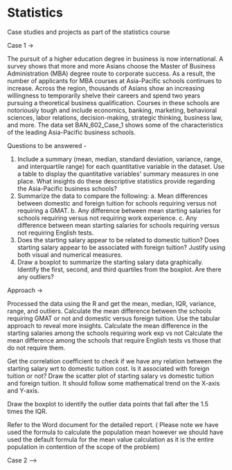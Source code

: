 # Statistics
Case studies and projects as part of the statistics course


Case 1 ->

The pursuit of a higher education degree in business is now international. A survey shows that more and more Asians choose the Master of Business Administration (MBA) degree route to corporate success. As a result, 
the number of applicants for MBA courses at Asia-Pacific schools continues to increase. Across the region, thousands of Asians show an increasing willingness to temporarily shelve their careers and spend two years 
pursuing a theoretical business qualification. Courses in these schools are notoriously tough and include economics, banking, marketing, behavioral sciences, labor relations, decision-making, strategic thinking, 
business law, and more. The data set BAN_602_Case_1 shows some of the characteristics of the leading Asia-Pacific business schools.

Questions to be answered -
1. Include a summary (mean, median, standard deviation, variance, range, and interquartile range) for each quantitative variable in the dataset. Use a table to display the quantitative variables' summary measures in one place.
What insights do these descriptive statistics provide regarding the Asia-Pacific business schools? 
2. Summarize the data to compare the following:
  a. Mean differences between domestic and foreign tuition for schools requiring versus not requiring a GMAT. 
  b. Any difference between mean starting salaries for schools requiring versus not requiring work experience.
  c. Any difference between mean starting salaries for schools requiring versus not requiring English tests. 
3. Does the starting salary appear to be related to domestic tuition? Does starting salary appear to be associated with foreign tuition? Justify using both visual and numerical measures.
4. Draw a boxplot to summarize the starting salary data graphically. Identify the first, second, and third quartiles from the boxplot. Are there any outliers?

Approach ->

Processed the data using the R and get the mean, median, IQR, variance, range, and outliers. 
Calculate the mean difference between the schools requiring GMAT or not and domestic versus foreign tuition. Use the tabular approach to reveal more insights. 
Calculate the mean difference in the starting salaries among the schools requiring work exp vs not
Calculate the mean difference among the schools that require English tests vs those that do not require them. 


Get the correlation coefficient to check if we have any relation between the starting salary wrt to domestic tuition cost. Is it associated with foreign tuition or not? Draw the scatter plot of starting salary vs domestic 
tuition and foreign tuition. It should follow some mathematical trend 
on the X-axis and Y-axis. 


Draw the boxplot to identify the outlier data points that fall after the 1.5 times the IQR.

Refer to the Word document for the detailed report. ( Please note we have used the formula to calculate the population mean however we should have used the default formula for the mean value calculation as 
it is the entire population in contention of the scope of the problem)



Case 2 -->
